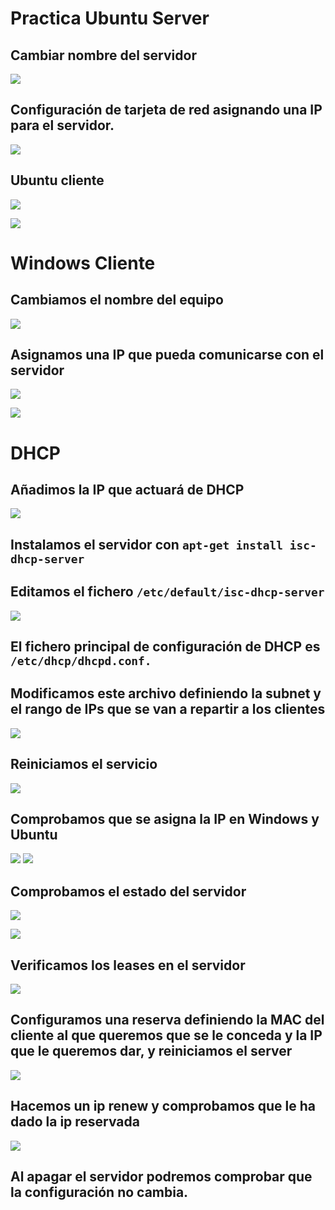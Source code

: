 # Practica Ubuntu Server

## Cambiar nombre del servidor
![](./imagenes/Captura.PNG)

## Configuración de tarjeta de red asignando una IP para el servidor.
![](./imagenes/Captura2.PNG)

## Ubuntu cliente
![](./imagenes/Captura3.PNG)

![](./imagenes/Captura4.PNG)

# Windows Cliente

## Cambiamos el nombre del equipo
![](./imagenes/Captura5.PNG)

## Asignamos una IP que pueda comunicarse con el servidor
![](./imagenes/Captura6.PNG)

![](./imagenes/Captura7.PNG)

# DHCP

## Añadimos la IP que actuará de DHCP
![](./imagenes/Captura8.PNG)

## Instalamos el servidor con ```apt-get install isc-dhcp-server```

## Editamos el fichero ```/etc/default/isc-dhcp-server```
![](./imagenes/Captura10.PNG)

## El fichero principal de configuración de DHCP es ```/etc/dhcp/dhcpd.conf.```
## Modificamos este archivo definiendo la subnet y el rango de IPs que se van a repartir a los clientes
![](./imagenes/Captura11.PNG)

## Reiniciamos el servicio
![](./imagenes/Captura12.PNG)

## Comprobamos que se asigna la IP en Windows y Ubuntu
![](./imagenes/Captura13.PNG)
![](./imagenes/Captura14.PNG)

## Comprobamos el estado del servidor
![](./imagenes/Captura15.PNG)

![](./imagenes/Captura16.PNG)

## Verificamos los leases en el servidor
![](./imagenes/Captura17.PNG)

## Configuramos una reserva definiendo la MAC del cliente al que queremos que se le conceda y la IP que le queremos dar, y reiniciamos el server
![](./imagenes/Captura18.PNG)

## Hacemos un ip renew y comprobamos que le ha dado la ip reservada
![](./imagenes/Captura19.PNG)

## Al apagar el servidor podremos comprobar que la configuración no cambia.












